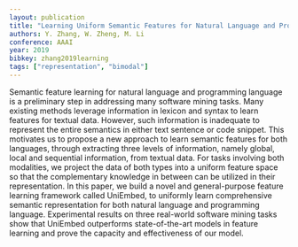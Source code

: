 ```yaml
---
layout: publication
title: "Learning Uniform Semantic Features for Natural Language and Programming Language Globally, Locally and Sequentially"
authors: Y. Zhang, W. Zheng, M. Li
conference: AAAI
year: 2019
bibkey: zhang2019learning
tags: ["representation", "bimodal"]
---
```

Semantic feature learning for natural language and programming language is a preliminary step in addressing many software mining tasks. Many existing methods leverage
information in lexicon and syntax to learn features for textual data.
However, such information is inadequate to represent the entire semantics in either text sentence or code snippet. This
motivates us to propose a new approach to learn semantic
features for both languages, through extracting three levels of
information, namely global, local and sequential information,
from textual data. For tasks involving both modalities, we
project the data of both types into a uniform feature space so
that the complementary knowledge in between can be utilized
in their representation. In this paper, we build a novel and
general-purpose feature learning framework called UniEmbed, to uniformly learn comprehensive semantic representation for both natural language and programming language.
Experimental results on three real-world software mining
tasks show that UniEmbed outperforms state-of-the-art models in feature learning and prove the capacity and effectiveness of our model.
